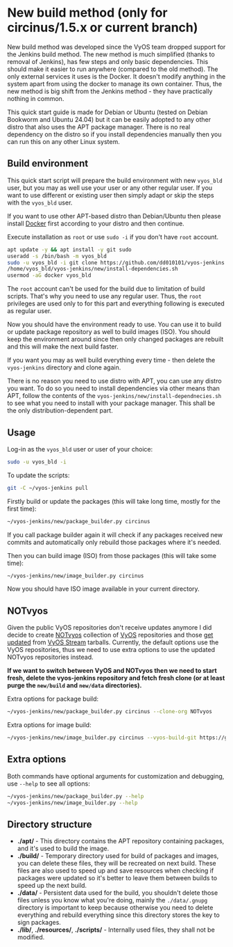 New build method (only for **circinus/1.5.x** or **current** branch)
==

New build method was developed since the VyOS team dropped support for the Jenkins build method.
The new method is much simplified (thanks to removal of Jenkins), has few steps and only basic dependencies.
This should make it easier to run anywhere (compared to the old method). 
The only external services it uses is the Docker. It doesn't modify anything in the system apart from using 
the docker to manage its own container. Thus, the new method is big shift from the Jenkins method - they have
practically nothing in common.

This quick start guide is made for Debian or Ubuntu (tested on Debian Bookworm and Ubuntu 24.04) but it can
be easily adopted to any other distro that also uses the APT package manager. There is no real dependency
on the distro so if you install dependencies manually then you can run this on any other Linux system. 

Build environment
--

This quick start script will prepare the build environment with new `vyos_bld` user, but you may as well use your 
user or any other regular user. If you want to use different or existing user then simply adapt or skip the steps 
with the `vyos_bld` user.

If you want to use other APT-based distro than Debian/Ubuntu then please install 
[Docker](https://docs.docker.com/engine/install/) first according to your distro and then continue.

Execute installation as `root` or use `sudo -i` if you don't have `root` account.

```bash
apt update -y && apt install -y git sudo
useradd -s /bin/bash -m vyos_bld
sudo -u vyos_bld -i git clone https://github.com/dd010101/vyos-jenkins.git
/home/vyos_bld/vyos-jenkins/new/install-dependencies.sh
usermod -aG docker vyos_bld
```

The `root` account can't be used for the build due to limitation of build scripts. That's why you need to use any
regular user. Thus, the `root` privileges are used only to for this part and everything following is executed
as regular user.

Now you should have the environment ready to use. You can use it to build or update package repository
as well to build images (ISO). You should keep the environment around since then only changed 
packages are rebuilt and this will make the next build faster. 

If you want you may as well build everything every time - then delete the `vyos-jenkins` directory and clone again.

There is no reason you need to use distro with APT, you can use any distro you want.
To do so you need to install dependencies via other means than APT, follow the contents of the
`vyos-jenkins/new/install-dependnecies.sh` to see what you need to install with your package manager.
This shall be the only distribution-dependent part.

Usage
--

Log-in as the `vyos_bld` user or user of your choice:

```bash
sudo -u vyos_bld -i
```

To update the scripts:

```bash
git -C ~/vyos-jenkins pull
```

Firstly build or update the packages (this will take long time, mostly for the first time):

```bash
~/vyos-jenkins/new/package_builder.py circinus
```

If you call package builder again it will check if any packages received new commits and automatically only rebuild
those packages where it's needed.

Then you can build image (ISO) from those packages (this will take some time):

```bash
~/vyos-jenkins/new/image_builder.py circinus
```

Now you should have ISO image available in your current directory.

NOTvyos
--

Given the public VyOS repositories don't receive updates anymore I did decide to create
[NOTvyos](https://github.com/NOTvyos) collection of [VyOS](https://github.com/vyos) repositories and those
[get updated](./tools/tarball-repo-sync.py) from [VyOS Stream](https://vyos.net/get/stream/) tarballs.
Currently, the default options use the VyOS repositories, 
thus we need to use extra options to use the updated NOTvyos repositories instead.

**If we want to switch between VyOS and NOTvyos then we need to start fresh, delete the vyos-jenkins repository
and fetch fresh clone (or at least purge the `new/build` and `new/data` directories).**

Extra options for package build:

```bash
~/vyos-jenkins/new/package_builder.py circinus --clone-org NOTvyos
```

Extra options for image build:

```bash
~/vyos-jenkins/new/image_builder.py circinus --vyos-build-git https://github.com/NOTvyos/vyos-build.git
```

Extra options
--

Both commands have optional arguments for customization and debugging, use `--help` to see all options:

```bash
~/vyos-jenkins/new/package_builder.py --help
~/vyos-jenkins/new/image_builder.py --help
```

Directory structure
--

- **./apt/** - This directory contains the APT repository containing packages, and it's used to build the image.
- **./build/** - Temporary directory used for build of packages and images, you can delete these files, they will
  be recreated on next build. These files are also used to speed up and save resources when checking if packages
  were updated so it's better to leave them between builds to speed up the next build.
- **./data/** - Persistent data used for the build, you shouldn't delete those files unless you know what you're doing,
  mainly the `./data/.gnupg` directory is important to keep because otherwise you need to delete everything and 
  rebuild everything since this directory stores the key to sign packages.
- **./lib/**, **./resources/**, **./scripts/** - Internally used files, they shall not be modified.
